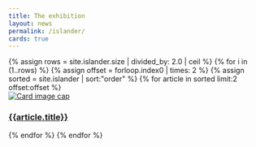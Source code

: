 ```yaml
---
title: The exhibition
layout: news
permalink: /islander/
cards: true
---
```

<div class="container mb-3">
  <div class="row">
{% assign rows = site.islander.size | divided_by: 2.0 | ceil %}
{% for i in (1..rows) %}
{% assign offset = forloop.index0 | times: 2 %}
{% assign sorted = site.islander | sort:"order" %}
    {% for article in sorted limit:2 offset:offset %}
    <div class="col-md-4 mb-3">
      <div class="card h-100" >
        <a href="{{ article.url }}" class="stretched-link">
          <img class="card-img-top" src="{{site.baseurl}}{{article.image}}" alt="Card image cap" />
        </a>
        <div class="card-body">
          <h3 class="lead mt-2">
            <a href="{{ article.url }}" class="stretched-link">{{article.title}}</a>
          </h3>
        </div>
      </div>
    </div>
    {% endfor %}
  {% endfor %}
  </div>
</div>

